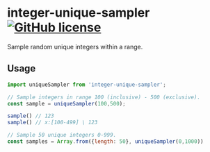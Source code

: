 # integer-unique-sampler [![GitHub license](https://img.shields.io/badge/license-MIT-blue.svg)](https://github.com/jgullstr/array-integer-sampler/blob/master/LICENSE)

Sample random unique integers within a range.

## Usage

```js
import uniqueSampler from 'integer-unique-sampler';

// Sample integers in range 100 (inclusive) - 500 (exclusive).
const sample = uniqueSampler(100,500);

sample() // 123
sample() // x:[100-499] \ 123

// Sample 50 unique integers 0-999.
const samples = Array.from({length: 50}, uniqueSampler(0,1000))
```
